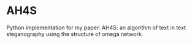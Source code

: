 # AH4S
Python implementation for my paper: AH4S: an algorithm of text in text steganography using the structure of omega network.
